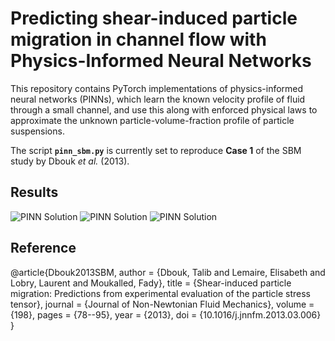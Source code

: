 # Predicting shear-induced particle migration in channel flow with Physics-Informed Neural Networks

This repository contains PyTorch implementations of physics-informed neural networks (PINNs), which learn the known velocity profile of fluid through a small channel, and use this along with enforced physical laws to approximate the unknown particle-volume-fraction profile of particle suspensions. 

The script **`pinn_sbm.py`** is currently set to reproduce **Case 1** of the SBM study by Dbouk *et al.* (2013).

## Results

![PINN Solution](assets/bulk_3.png)
![PINN Solution](assets/bulk_4.png)
![PINN Solution](assets/bulk_5.png)

## Reference
@article{Dbouk2013SBM,
  author  = {Dbouk, Talib and Lemaire, Elisabeth and Lobry, Laurent and Moukalled, Fady},
  title   = {Shear-induced particle migration: Predictions from experimental evaluation of the particle stress tensor},
  journal = {Journal of Non-Newtonian Fluid Mechanics},
  volume  = {198},
  pages   = {78--95},
  year    = {2013},
  doi     = {10.1016/j.jnnfm.2013.03.006}
}
